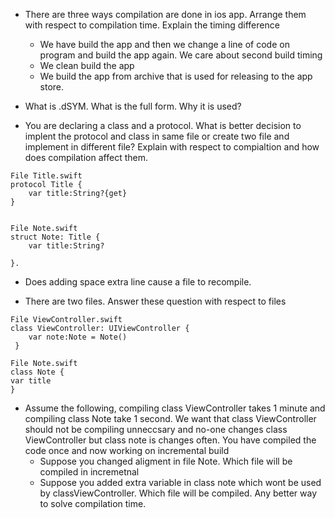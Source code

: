 * There are three ways compilation are done in ios app. Arrange them with respect to compilation time. Explain the timing difference
	* We have build the app and then we change a line of code on program and build the app again. We care about second build timing
	* We clean build the app
	* We build the app from archive that is used for releasing to the app store.
	
* What is .dSYM. What is the full form. Why it is used?

* You are declaring a class and a protocol. What is better decision to implent the protocol and class in same file or create two file and implement in different file?  Explain with respect to compialtion and how does compilation affect them.

```
File Title.swift
protocol Title {
    var title:String?{get}
}


File Note.swift
struct Note: Title {
    var title:String?
    
}. 

```

* Does adding space extra line cause a file to recompile.

* There are two files. Answer these question with respect to files

```
File ViewController.swift
class ViewController: UIViewController {
    var note:Note = Note()
 }
 
File Note.swift
class Note {
var title
}
```

* Assume the following, compiling class ViewController takes 1 minute and compiling class Note take 1 second. We want that class ViewController should not be compiling unneccsary and no-one changes class ViewController but class note is changes often. You have compiled the code once and now working on incremental build
	*  Suppose you changed aligment in file Note. Which file will be compiled in incremetnal 
	* Suppose you added extra variable in class note which wont be used by classViewController. Which file will be compiled. Any better way to solve compilation time.



